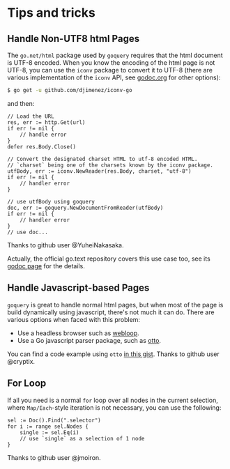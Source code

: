 # Tips and tricks

## Handle Non-UTF8 html Pages

The `go.net/html` package used by `goquery` requires that the html document is UTF-8 encoded. When you know the encoding of the html page is not UTF-8, you can use the `iconv` package to convert it to UTF-8 (there are various implementation of the `iconv` API, see [godoc.org][iconv] for other options):

```bash
$ go get -u github.com/djimenez/iconv-go
```

and then:

```golang
// Load the URL
res, err := http.Get(url)
if err != nil {
    // handle error
}
defer res.Body.Close()

// Convert the designated charset HTML to utf-8 encoded HTML.
// `charset` being one of the charsets known by the iconv package.
utfBody, err := iconv.NewReader(res.Body, charset, "utf-8")
if err != nil {
    // handler error
}

// use utfBody using goquery
doc, err := goquery.NewDocumentFromReader(utfBody)
if err != nil {
    // handler error
}
// use doc...
```

Thanks to github user @YuheiNakasaka.

Actually, the official go.text repository covers this use case too, see its [godoc page][text] for the details.


## Handle Javascript-based Pages

`goquery` is great to handle normal html pages, but when most of the page is build dynamically using javascript, there's not much it can do. There are various options when faced with this problem:

* Use a headless browser such as [webloop][].
* Use a Go javascript parser package, such as [otto][].

You can find a code example using `otto` [in this gist][exotto]. Thanks to github user @cryptix.

## For Loop

If all you need is a normal `for` loop over all nodes in the current selection, where `Map/Each`-style iteration is not necessary, you can use the following:

```golang
sel := Doc().Find(".selector")
for i := range sel.Nodes {
	single := sel.Eq(i)
    // use `single` as a selection of 1 node
}
```

Thanks to github user @jmoiron.

[webloop]: https://github.com/sourcegraph/webloop
[otto]: https://github.com/robertkrimen/otto
[exotto]: https://gist.github.com/cryptix/87127f76a94183747b53
[iconv]: http://godoc.org/?q=iconv
[text]: https://godoc.org/golang.org/x/text/encoding
